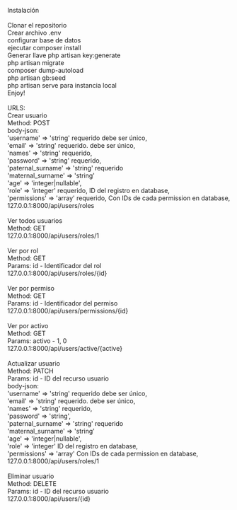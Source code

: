 Instalación<br/>
<br/>
Clonar el repositorio<br/>
Crear archivo .env<br/>
    configurar base de datos<br/>
ejecutar composer install<br/>
Generar llave php artisan key:generate<br/>
php artisan migrate<br/>
composer dump-autoload<br/>
php artisan gb:seed<br/>
php artisan serve para instancia local<br/>
Enjoy!<br/>
<br/>
URLS:
<br/>
Crear usuario<br/>
Method: POST<br/>
body-json:<br/>
'username' => 'string' requerido debe ser único,<br/>
'email' => 'string' requerido. debe ser único,<br/>
'names' => 'string' requerido,<br/>
'password' => 'string' requerido,<br/>
'paternal_surname' => 'string' requerido<br/>
'maternal_surname' => 'string'<br/>
'age' => 'integer|nullable',<br/>
'role' => 'integer' requerido, ID del registro en database,<br/>
'permissions' => 'array' requerido, Con IDs de cada permission en database,<br/>
127.0.0.1:8000/api/users/roles<br/>
<br/>
Ver todos usuarios<br/>
Method: GET<br/>
127.0.0.1:8000/api/users/roles/1<br/>
<br/>
Ver por rol<br/>
Method: GET<br/>
Params: id - Identificador del rol<br/>
127.0.0.1:8000/api/users/roles/{id}<br/>
<br/>
Ver por permiso<br/>
Method: GET<br/>
Params: id - Identificador del permiso<br/>
127.0.0.1:8000/api/users/permissions/{id}<br/>
<br/>
Ver por activo<br/>
Method: GET<br/>
Params: activo - 1, 0<br/>
127.0.0.1:8000/api/users/active/{active}<br/>
<br/>
Actualizar usuario<br/>
Method: PATCH<br/>
Params: id - ID del recurso usuario<br/>
body-json:<br/>
'username' => 'string' requerido debe ser único,<br/>
'email' => 'string' requerido. debe ser único,<br/>
'names' => 'string' requerido,<br/>
'password' => 'string',<br/>
'paternal_surname' => 'string' requerido<br/>
'maternal_surname' => 'string'<br/>
'age' => 'integer|nullable',<br/>
'role' => 'integer' ID del registro en database,<br/>
'permissions' => 'array' Con IDs de cada permission en database,<br/>
127.0.0.1:8000/api/users/roles/1<br/>
<br/>
Eliminar usuario<br/>
Method: DELETE<br/>
Params: id - ID del recurso usuario<br/>
127.0.0.1:8000/api/users/{id}<br/>